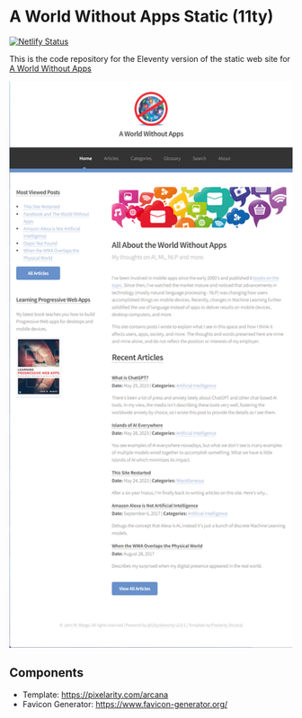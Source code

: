# A World Without Apps Static (11ty)

[![Netlify Status](https://api.netlify.com/api/v1/badges/8217dd04-95bb-4618-bea9-a3551d0b922d/deploy-status)](https://app.netlify.com/sites/world-without-apps/deploys)

This is the code repository for the Eleventy version of the static web site for [A World Without Apps](https://aworldwithoutapps.com)

![Home page](/images/home-page.png)

## Components

* Template: https://pixelarity.com/arcana
* Favicon Generator: https://www.favicon-generator.org/
